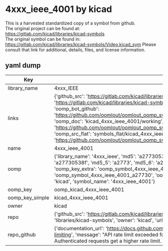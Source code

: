 # 4xxx_ieee_4001 by kicad  
This is a harvested standardized copy of a symbol from github.  
The original project can be found at:  
https://gitlab.com/kicad/libraries/kicad-symbols  
The original symbol can be found in:
https://gitlab.com/kicad/libraries/kicad-symbols/Video.kicad_sym
Please consult that link for additional, details, files, and license information.  
## yaml dump  
| Key | Value |  
| --- | --- |  
| library_name | 4xxx_IEEE |  
| links | {'github_src': 'https://gitlab.com/kicad/libraries/kicad-symbols/Video.kicad_sym', 'github_src_repo': 'https://gitlab.com/kicad/libraries/kicad-symbols', 'oomp_bot': 'kicad_4xxx_ieee_4001/working', 'oomp_bot_github': 'https://github.com/oomlout/oomlout_oomp_symbol_bot/tree/main/kicad_4xxx_ieee_4001/working', 'oomp_doc': 'kicad_4xxx_ieee_4001/working', 'oomp_doc_github': 'https://github.com/oomlout/oomlout_oomp_symbol_doc/tree/main/kicad_4xxx_ieee_4001/working', 'oomp_src_flat': 'symbols_flat/kicad_4xxx_ieee_4001/working', 'oomp_src_flat_github': 'https://github.com/oomlout/oomlout_oomp_symbol_src/tree/main/kicad_4xxx_ieee_4001/working'} |  
| name | 4xxx_ieee_4001 |  
| oomp | {'library_name': '4xxx_ieee', 'md5': 'a27730538f3526a93d130ec1a388f2e2', 'md5_10': 'a27730538f', 'md5_5': 'a2773', 'md5_6': 'a27730', 'oomp_key': 'oomp_4xxx_ieee_4001', 'oomp_key_extra': 'oomp_symbol_4xxx_ieee_4001', 'oomp_key_full': 'oomp_symbol_4xxx_ieee_4001_a27730', 'oomp_key_simple': '4xxx_ieee_4001', 'owner_name': 'kicad', 'symbol_name': '4xxx_ieee_4001'} |  
| oomp_key | oomp_kicad_4xxx_ieee_4001 |  
| oomp_key_simple | kicad_4xxx_ieee_4001 |  
| owner | kicad |  
| repo | {'github_src': 'https://gitlab.com/kicad/libraries/kicad-symbols/Video.kicad_sym', 'name': 'libraries/kicad-symbols', 'owner': 'kicad', 'url': 'https://gitlab.com/kicad/libraries/kicad-symbols'} |  
| repo_github | {'documentation_url': 'https://docs.github.com/rest/overview/resources-in-the-rest-api#rate-limiting', 'message': "API rate limit exceeded for 84.66.173.59. (But here's the good news: Authenticated requests get a higher rate limit. Check out the documentation for more details.)"} |  

